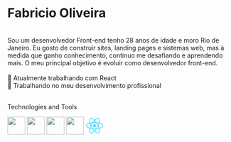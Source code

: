 


<h1>Fabricio Oliveira</h1>


<br>
Sou um desenvolvedor Front-end tenho 28 anos de idade e moro Rio de Janeiro. Eu gosto de construir sites, landing pages e sistemas web, mas à medida que ganho conhecimento, continuo me desafiando e aprendendo mais.
O meu principal objetivo é evoluir como desenvolvedor front-end. 
<br>
<br>
🌱 Atualmente trabalhando com React<br>
🔭 Trabalhando no meu desenvolvimento profissional
<br>
<br>

Technologies and Tools
<div>
  <img src="https://cdn.jsdelivr.net/gh/devicons/devicon/icons/javascript/javascript-original.svg" width="40" height="40" />
  <img src="https://cdn.jsdelivr.net/gh/devicons/devicon/icons/html5/html5-original.svg" width="40" height="40"/>
  <img src="https://cdn.jsdelivr.net/gh/devicons/devicon/icons/css3/css3-original.svg" width="40" height="40" />
  <img src="https://cdn.jsdelivr.net/gh/devicons/devicon/icons/nodejs/nodejs-original.svg" width="40" height="40"/>
  <img src="https://raw.githubusercontent.com/devicons/devicon/1119b9f84c0290e0f0b38982099a2bd027a48bf1/icons/react/react-original.svg" width="40" height="40">
</div>  
<!--
**FabricioOliveira1/FabricioOliveira1** is a ✨ _special_ ✨ repository because its `README.md` (this file) appears on your GitHub profile.

Here are some ideas to get you started:

- 🔭 I’m currently working on ...
- 🌱 I’m currently learning ...
- 👯 I’m looking to collaborate on ...
- 🤔 I’m looking for help with ...
- 💬 Ask me about ...
- 📫 How to reach me: ...
- 😄 Pronouns: ...
- ⚡ Fun fact: ...
-->
